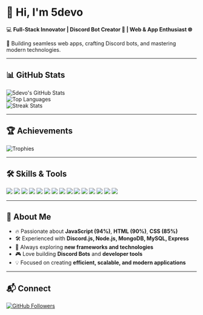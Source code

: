 # 👋 Hi, I'm 5devo

💻 **Full-Stack Innovator | Discord Bot Creator 🤖 | Web & App Enthusiast 🌐**  

🚀 Building seamless web apps, crafting Discord bots, and mastering modern technologies.

---

## 📊 GitHub Stats

![5devo's GitHub Stats](https://github-readme-stats.vercel.app/api?username=5devo&count_private=true&show_icons=true&theme=tokyonight)  
![Top Languages](https://github-readme-stats.vercel.app/api/top-langs/?username=5devo&layout=compact&theme=tokyonight)  
![Streak Stats](https://github-readme-streak-stats.herokuapp.com/?user=5devo&theme=tokyonight)

---

## 🏆 Achievements

![Trophies](https://github-profile-trophy.vercel.app/?username=5devo&theme=onedark&no-frame=true&row=1)

---

## 🛠️ Skills & Tools

<p align="left">
  <img src="https://img.shields.io/badge/JavaScript-94%25-f5dd1b?style=for-the-badge&logo=javascript&logoColor=black">
  <img src="https://img.shields.io/badge/HTML5-90%25-E34F26?style=for-the-badge&logo=html5&logoColor=white">
  <img src="https://img.shields.io/badge/CSS-85%25-1572B6?style=for-the-badge&logo=css3&logoColor=white">
  <img src="https://img.shields.io/badge/Node.js-43853D?style=for-the-badge&logo=node.js&logoColor=white">
  <img src="https://img.shields.io/badge/React-20232A?style=for-the-badge&logo=react&logoColor=61DAFB">
  <img src="https://img.shields.io/badge/Vue.js-35495E?style=for-the-badge&logo=vue.js&logoColor=4FC08D">
  <img src="https://img.shields.io/badge/Bootstrap-563D7C?style=for-the-badge&logo=bootstrap&logoColor=white">
  <img src="https://img.shields.io/badge/MongoDB-4EA94B?style=for-the-badge&logo=mongodb&logoColor=white">
  <img src="https://img.shields.io/badge/MySQL-4479A1?style=for-the-badge&logo=mysql&logoColor=white">
  <img src="https://img.shields.io/badge/SQLite-07405E?style=for-the-badge&logo=sqlite&logoColor=white">
  <img src="https://img.shields.io/badge/PHP-777BB4?style=for-the-badge&logo=php&logoColor=white">
  <img src="https://img.shields.io/badge/Laravel-FF2D20?style=for-the-badge&logo=laravel&logoColor=white">
  <img src="https://img.shields.io/badge/Express.js-404D59?style=for-the-badge">
  <img src="https://img.shields.io/badge/Electron-47848F?style=for-the-badge&logo=electron&logoColor=white">
  <img src="https://img.shields.io/badge/Discord.js-7289da?style=for-the-badge&logo=discord&logoColor=white">
</p>

---

## 🌟 About Me

- 🔥 Passionate about **JavaScript (94%)**, **HTML (90%)**, **CSS (85%)**  
- 🛠️ Experienced with **Discord.js, Node.js, MongoDB, MySQL, Express**  
- 🚀 Always exploring **new frameworks and technologies**  
- 🎮 Love building **Discord Bots** and **developer tools**  
- 💡 Focused on creating **efficient, scalable, and modern applications**

---

## 📬 Connect

[![GitHub Followers](https://img.shields.io/github/followers/5devo?style=for-the-badge&logo=github)](https://github.com/5devo)

